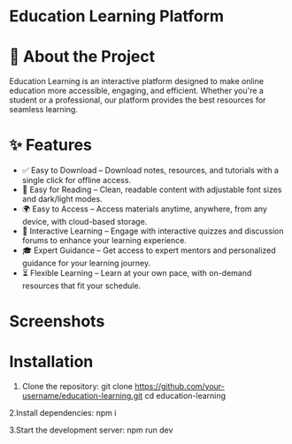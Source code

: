 # Education Learning Platform

# 📌 About the Project
Education Learning is an interactive platform designed to make online education more accessible, engaging, and efficient. Whether you're a student or a professional, our platform provides the best resources for seamless learning.
# ✨ Features
- ✅ Easy to Download – Download notes, resources, and tutorials with a single click for offline access.
- 📖 Easy for Reading – Clean, readable content with adjustable font sizes and dark/light modes.
- 🌍 Easy to Access – Access materials anytime, anywhere, from any device, with cloud-based storage.
- 🧠 Interactive Learning – Engage with interactive quizzes and discussion forums to enhance your learning experience.
- 🎓 Expert Guidance – Get access to expert mentors and personalized guidance for your learning journey.
- ⏳ Flexible Learning – Learn at your own pace, with on-demand resources that fit your schedule.

# Screenshots

# Installation

1. Clone the repository: 
git clone https://github.com/your-username/education-learning.git
cd education-learning

2.Install dependencies:
npm i

3.Start the development server:
npm run dev
